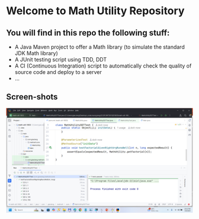 # Welcome to Math Utility Repository

## You will find in this repo the following stuff:

- A Java Maven project to offer a Math library (to simulate the standard JDK Math library)
- A JUnit testing script using TDD, DDT
- A CI (Continuous Integration) script to automatically check the quality of source code and deploy to a server
- ...

## Screen-shots

![JUnit with TDD DDT](https://github.com/doit-now/math-util-1803/blob/main/screenshots/JUnit%20with%20DDT.png)
